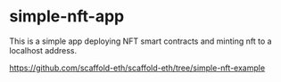 # simple-nft-app

This is a simple app deploying NFT smart contracts and minting nft to a localhost address. 

https://github.com/scaffold-eth/scaffold-eth/tree/simple-nft-example
